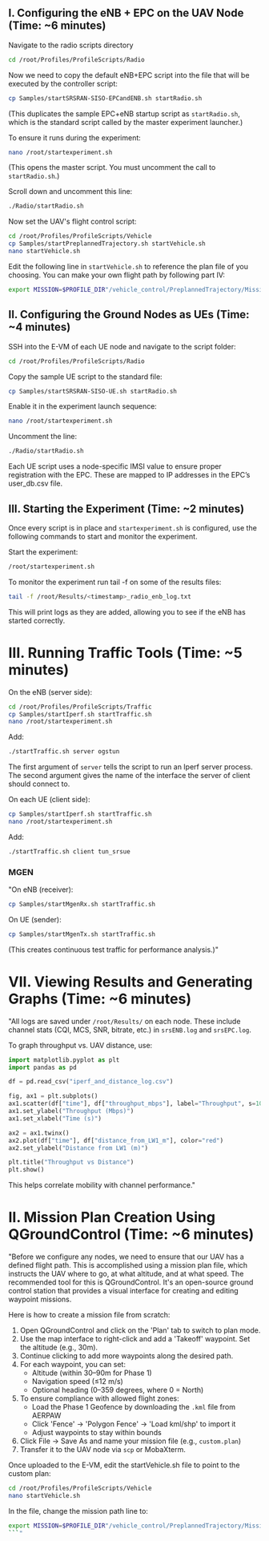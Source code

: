 ## I. Configuring the eNB + EPC on the UAV Node (Time: ~6 minutes)

Navigate to the radio scripts directory

```bash
cd /root/Profiles/ProfileScripts/Radio
```

Now we need to copy the default eNB+EPC script into the file that will be executed by the controller script:

```bash
cp Samples/startSRSRAN-SISO-EPCandENB.sh startRadio.sh
```

(This duplicates the sample EPC+eNB startup script as `startRadio.sh`, which is the standard script called by the master experiment launcher.)

To ensure it runs during the experiment:

```bash
nano /root/startexperiment.sh
```

(This opens the master script. You must uncomment the call to `startRadio.sh`.)

Scroll down and uncomment this line:

```bash
./Radio/startRadio.sh
```

Now set the UAV's flight control script:

```bash
cd /root/Profiles/ProfileScripts/Vehicle
cp Samples/startPreplannedTrajectory.sh startVehicle.sh
nano startVehicle.sh
```

Edit the following line in `startVehicle.sh` to reference the plan file of you choosing. You can make your own flight path by following part IV:

```bash
export MISSION=$PROFILE_DIR"/vehicle_control/PreplannedTrajectory/Missions/custom.plan"
```

## II. Configuring the Ground Nodes as UEs (Time: ~4 minutes)

SSH into the E-VM of each UE node and navigate to the script folder:

```bash
cd /root/Profiles/ProfileScripts/Radio
```

Copy the sample UE script to the standard file:

```bash
cp Samples/startSRSRAN-SISO-UE.sh startRadio.sh
```

Enable it in the experiment launch sequence:

```bash
nano /root/startexperiment.sh
```

Uncomment the line:

```bash
./Radio/startRadio.sh
```

Each UE script uses a node-specific IMSI value to ensure proper registration with the EPC. These are mapped to IP addresses in the EPC’s user_db.csv file.

## III. Starting the Experiment (Time: ~2 minutes)

Once every script is in place and `startexperiment.sh` is configured, use the following commands to start and monitor the experiment.

Start the experiment:

```bash
/root/startexperiment.sh
```

To monitor the experiment run tail -f on some of the results files:

```bash
tail -f /root/Results/<timestamp>_radio_enb_log.txt
```

This will print logs as they are added, allowing you to see if the eNB has started correctly.

# III. Running Traffic Tools (Time: ~5 minutes)

On the eNB (server side):

```bash
cd /root/Profiles/ProfileScripts/Traffic
cp Samples/startIperf.sh startTraffic.sh
nano /root/startexperiment.sh
```

Add:

```bash
./startTraffic.sh server ogstun
```

The first argument of `server` tells the script to run an Iperf server process. The second argument gives the name of the interface the server of client should connect to.

On each UE (client side):

```bash
cp Samples/startIperf.sh startTraffic.sh
nano /root/startexperiment.sh
```

Add:

```bash
./startTraffic.sh client tun_srsue
```

### MGEN

"On eNB (receiver):

```bash
cp Samples/startMgenRx.sh startTraffic.sh
```

On UE (sender):

```bash
cp Samples/startMgenTx.sh startTraffic.sh
```

(This creates continuous test traffic for performance analysis.)"

# VII. Viewing Results and Generating Graphs (Time: ~6 minutes)

"All logs are saved under `/root/Results/` on each node. These include channel stats (CQI, MCS, SNR, bitrate, etc.) in `srsENB.log` and `srsEPC.log`.

To graph throughput vs. UAV distance, use:

```python
import matplotlib.pyplot as plt
import pandas as pd

df = pd.read_csv("iperf_and_distance_log.csv")

fig, ax1 = plt.subplots()
ax1.scatter(df["time"], df["throughput_mbps"], label="Throughput", s=10)
ax1.set_ylabel("Throughput (Mbps)")
ax1.set_xlabel("Time (s)")

ax2 = ax1.twinx()
ax2.plot(df["time"], df["distance_from_LW1_m"], color="red")
ax2.set_ylabel("Distance from LW1 (m)")

plt.title("Throughput vs Distance")
plt.show()
```

This helps correlate mobility with channel performance."

# II. Mission Plan Creation Using QGroundControl (Time: ~6 minutes)

"Before we configure any nodes, we need to ensure that our UAV has a defined flight path. This is accomplished using a mission plan file, which instructs the UAV where to go, at what altitude, and at what speed. The recommended tool for this is QGroundControl. It's an open-source ground control station that provides a visual interface for creating and editing waypoint missions.

Here is how to create a mission file from scratch:

1. Open QGroundControl and click on the 'Plan' tab to switch to plan mode.
2. Use the map interface to right-click and add a 'Takeoff' waypoint. Set the altitude (e.g., 30m).
3. Continue clicking to add more waypoints along the desired path.
4. For each waypoint, you can set:
   - Altitude (within 30–90m for Phase 1)
   - Navigation speed (≤12 m/s)
   - Optional heading (0–359 degrees, where 0 = North)
5. To ensure compliance with allowed flight zones:
   - Load the Phase 1 Geofence by downloading the `.kml` file from AERPAW
   - Click 'Fence' → 'Polygon Fence' → 'Load kml/shp' to import it
   - Adjust waypoints to stay within bounds
6. Click File → Save As and name your mission file (e.g., `custom.plan`)
7. Transfer it to the UAV node via `scp` or MobaXterm.

Once uploaded to the E-VM, edit the startVehicle.sh file to point to the custom plan:

```bash
cd /root/Profiles/ProfileScripts/Vehicle
nano startVehicle.sh
```

In the file, change the mission path line to:

````bash
export MISSION=$PROFILE_DIR"/vehicle_control/PreplannedTrajectory/Missions/custom.plan"
```"
````
